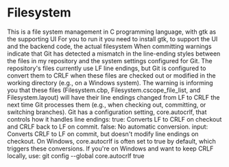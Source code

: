 # Filesystem
This is a file system management in C programming language, with gtk as the supporting UI
For you to run it you need to install gtk, to support the UI and the backend code, the actual filesystem
When committing warnings indicate that Git has detected a mismatch in the line-ending styles between the files in my repository and the system settings configured for Git.
The repository's files currently use LF line endings, but Git is configured to convert them to CRLF when these files are checked out or modified in the working directory (e.g., on a Windows system).
The warning is informing you that these files (Filesystem.cbp, Filesystem.cscope_file_list, and Filesystem.layout) will have their line endings changed from LF to CRLF the next time Git processes them (e.g., when checking out, committing, or switching branches).
Git has a configuration setting, core.autocrlf, that controls how it handles line endings:
true: Converts LF to CRLF on checkout and CRLF back to LF on commit.
false: No automatic conversion.
input: Converts CRLF to LF on commit, but doesn't modify line endings on checkout.
On Windows, core.autocrlf is often set to true by default, which triggers these conversions.
If you're on Windows and want to keep CRLF locally, use: git config --global core.autocrlf true

